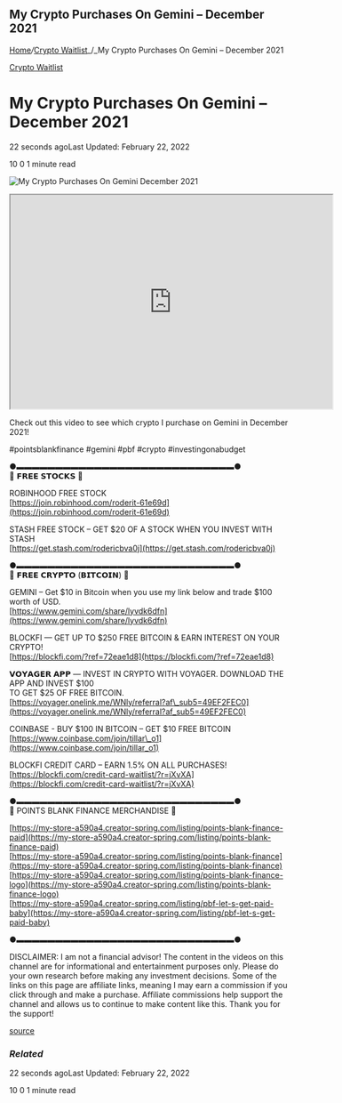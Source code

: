 ## My Crypto Purchases On Gemini – December 2021

[Home](https://coinmarketdo.com/)_/_[Crypto Waitlist](https://coinmarketdo.com/crypto-waitlist/)_/_My Crypto Purchases On Gemini – December 2021

[Crypto Waitlist](https://coinmarketdo.com/crypto-waitlist/)

My Crypto Purchases On Gemini – December 2021
=============================================

22 seconds agoLast Updated: February 22, 2022

10 0 1 minute read

![My Crypto Purchases On Gemini December 2021](https://cdn.hashnode.com/res/hashnode/image/upload/v1645558950815/ee-6uHEot.jpeg)

<iframe width="580" height="385" src="https://www.youtube.com/embed/wXAt_hO-CSg?rel=0&amp;cc_load_policy=1&amp;hl=en&amp;modestbranding=1"></iframe>  
  
Check out this video to see which crypto I purchase on Gemini in December 2021!

#pointsblankfinance #gemini #pbf #crypto #investingonabudget

●▬▬▬▬▬▬▬▬▬▬▬▬▬▬▬▬▬▬▬▬▬▬▬▬▬▬▬▬●  
🔽 𝗙𝗥𝗘𝗘 𝗦𝗧𝗢𝗖𝗞𝗦 🔽

ROBINHOOD FREE STOCK  
[https://join.robinhood.com/roderit-61e69d](https://join.robinhood.com/roderit-61e69d)

STASH FREE STOCK – GET $20 OF A STOCK WHEN YOU INVEST WITH STASH  
[https://get.stash.com/rodericbva0j](https://get.stash.com/rodericbva0j)

●▬▬▬▬▬▬▬▬▬▬▬▬▬▬▬▬▬▬▬▬▬▬▬▬▬▬▬▬●  
🔽 𝗙𝗥𝗘𝗘 𝗖𝗥𝗬𝗣𝗧𝗢 (𝗕𝗜𝗧𝗖𝗢𝗜𝗡) 🔽

GEMINI – Get $10 in Bitcoin when you use my link below and trade $100 worth of USD.  
[https://www.gemini.com/share/lyvdk6dfn](https://www.gemini.com/share/lyvdk6dfn)

BLOCKFI — GET UP TO $250 FREE BITCOIN & EARN INTEREST ON YOUR CRYPTO!  
[https://blockfi.com/?ref=72eae1d8](https://blockfi.com/?ref=72eae1d8)

𝗩𝗢𝗬𝗔𝗚𝗘𝗥 𝗔𝗣𝗣 — INVEST IN CRYPTO WITH VOYAGER. DOWNLOAD THE APP AND INVEST $100  
TO GET $25 OF FREE BITCOIN.  
[https://voyager.onelink.me/WNly/referral?af\_sub5=49EF2FEC0](https://voyager.onelink.me/WNly/referral?af_sub5=49EF2FEC0)

COINBASE ­­­- BUY $100 IN BITCOIN – GET $10 FREE BITCOIN  
[https://www.coinbase.com/join/tillar\_o1](https://www.coinbase.com/join/tillar_o1)

BLOCKFI CREDIT CARD – EARN 1.5% ON ALL PURCHASES!  
[https://blockfi.com/credit-card-waitlist/?r=jXvXA](https://blockfi.com/credit-card-waitlist/?r=jXvXA)

●▬▬▬▬▬▬▬▬▬▬▬▬▬▬▬▬▬▬▬▬▬▬▬▬▬▬▬▬●  
🔽 POINTS BLANK FINANCE MERCHANDISE 🔽

[https://my-store-a590a4.creator-spring.com/listing/points-blank-finance-paid](https://my-store-a590a4.creator-spring.com/listing/points-blank-finance-paid)  
[https://my-store-a590a4.creator-spring.com/listing/points-blank-finance](https://my-store-a590a4.creator-spring.com/listing/points-blank-finance)  
[https://my-store-a590a4.creator-spring.com/listing/points-blank-finance-logo](https://my-store-a590a4.creator-spring.com/listing/points-blank-finance-logo)  
[https://my-store-a590a4.creator-spring.com/listing/pbf-let-s-get-paid-baby](https://my-store-a590a4.creator-spring.com/listing/pbf-let-s-get-paid-baby)

●▬▬▬▬▬▬▬▬▬▬▬▬▬▬▬▬▬▬▬▬▬▬▬▬▬▬▬▬●

DISCLAIMER: I am not a financial advisor! The content in the videos on this channel are for informational and entertainment purposes only. Please do your own research before making any investment decisions. Some of the links on this page are affiliate links, meaning I may earn a commission if you click through and make a purchase. Affiliate commissions help support the channel and allows us to continue to make content like this. Thank you for the support!  
  
[source](https://www.youtube.com/watch?v=wXAt_hO-CSg)

### _Related_

22 seconds agoLast Updated: February 22, 2022

10 0 1 minute read
